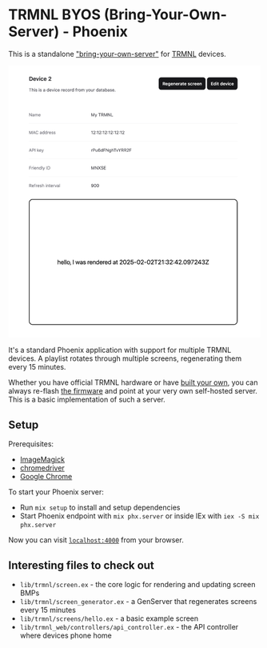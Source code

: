 # TRMNL BYOS (Bring-Your-Own-Server) - Phoenix

This is a standalone ["bring-your-own-server"](https://docs.usetrmnl.com/go/diy/byos) for [TRMNL](https://usetrmnl.com/) devices.

![Server dashboard screenshot](docs/screenshot.png)

It's a standard Phoenix application with support for multiple TRMNL devices. A playlist rotates through multiple screens, regenerating them every 15 minutes.

Whether you have official TRMNL hardware or have [built your own](https://docs.usetrmnl.com/go/diy/byod), you can always re-flash [the firmware](https://github.com/usetrmnl/firmware) and point at your very own self-hosted server. This is a basic implementation of such a server.

## Setup

Prerequisites:

- [ImageMagick](https://imagemagick.org/script/download.php)
- [chromedriver](https://developer.chrome.com/docs/chromedriver/downloads)
- [Google Chrome](https://www.google.com/chrome/)

To start your Phoenix server:

- Run `mix setup` to install and setup dependencies
- Start Phoenix endpoint with `mix phx.server` or inside IEx with `iex -S mix phx.server`

Now you can visit [`localhost:4000`](http://localhost:4000) from your browser.

## Interesting files to check out

- `lib/trmnl/screen.ex` - the core logic for rendering and updating screen BMPs
- `lib/trmnl/screen_generator.ex` - a GenServer that regenerates screens every 15 minutes
- `lib/trmnl/screens/hello.ex` - a basic example screen
- `lib/trmnl_web/controllers/api_controller.ex` - the API controller where devices phone home
